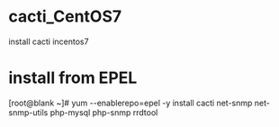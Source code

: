 # cacti_CentOS7
install cacti incentos7
# install from EPEL
[root@blank ~]# yum --enablerepo=epel -y install cacti net-snmp net-snmp-utils php-mysql php-snmp rrdtool

